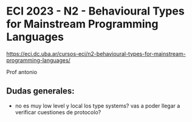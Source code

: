 # ECI 2023 - N2 - Behavioural Types for Mainstream Programming Languages

https://eci.dc.uba.ar/cursos-eci/n2-behavioural-types-for-mainstream-programming-languages/

Prof antonio

## Dudas generales:

- no es muy low level y local los type systems? vas a poder llegar a verificar cuestiones de protocolo?